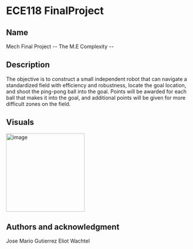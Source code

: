 # ECE118 FinalProject

## Name
Mech Final Project -- The M.E Complexity --

## Description
The objective is to construct a small independent robot that can navigate a standardized field with efficiency and robustness, locate the goal location, and shoot the ping-pong ball into the goal. Points will be awarded for each ball that makes it into the goal, and additional points will be given for more difficult zones on the field. 

## Visuals
<img width="214" alt="image" src="https://github.com/jmgutie/ECE118_FinalProject-main/assets/152359592/7e1034f2-66d2-4bad-9762-7f48289cb429">

## Authors and acknowledgment
Jose Mario Gutierrez
Eliot Wachtel
